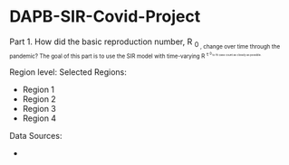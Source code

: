 # DAPB-SIR-Covid-Project

Part 1. How did the basic reproduction number, R <sub>0<sub> , change over time through the pandemic? The goal of this part is to use the SIR model with time-varying R <sup>τ<sup> <sub>0<sub>
to fit case count as closely as possible.

Region level:
Selected Regions:

* Region 1
* Region 2
* Region 3
* Region 4


Data Sources:

* 
